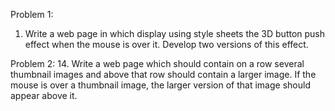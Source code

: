 Problem 1:
1. Write a web page in which display using style sheets the 3D button push effect when the mouse is over it. Develop two versions of this effect.

Problem 2:
14. Write a web page which should contain on a row several thumbnail images and above that row should contain a larger image. 
If the mouse is over a thumbnail image, the larger version of that image should appear above it.
